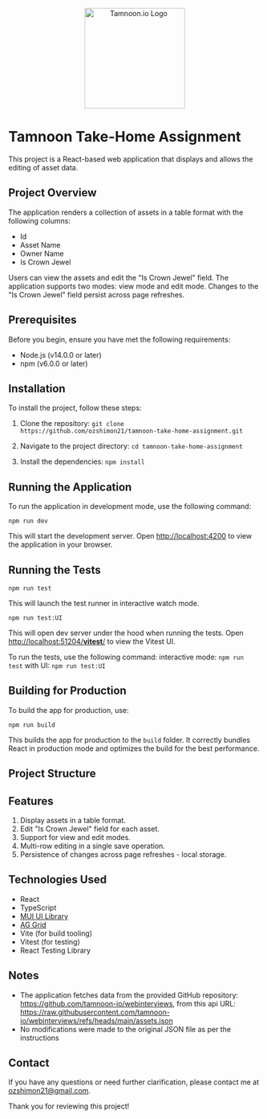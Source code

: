 <p align="center">
   <a href="http://nestjs.com/" target="blank"><img src="https://github.com/user-attachments/assets/573f1a2b-9f5f-4f30-b516-faeb446dd9c4" width="200" alt="Tamnoon.io Logo" /></a>
</p>

# Tamnoon Take-Home Assignment

This project is a React-based web application that displays and allows the editing of asset data.

## Project Overview

The application renders a collection of assets in a table format with the following columns:

- Id
- Asset Name
- Owner Name
- Is Crown Jewel

Users can view the assets and edit the "Is Crown Jewel" field. The application supports two modes: view mode and edit mode. Changes to the "Is Crown Jewel" field persist across page refreshes.

## Prerequisites

Before you begin, ensure you have met the following requirements:

- Node.js (v14.0.0 or later)
- npm (v6.0.0 or later)

## Installation

To install the project, follow these steps:

1. Clone the repository:
   `git clone https://github.com/ozshimon21/tamnoon-take-home-assignment.git`

2. Navigate to the project directory:
   `cd tamnoon-take-home-assignment`

3. Install the dependencies:
   `npm install`

## Running the Application

To run the application in development mode, use the following command:

`npm run dev`

This will start the development server. Open [http://localhost:4200](http://localhost:4200) to view the application in your browser.

## Running the Tests

`npm run test`

This will launch the test runner in interactive watch mode.

`npm run test:UI`

This will open dev server under the hood when running the tests. Open [http://localhost:51204/**vitest**/](http://localhost:51204/__vitest__/) to view the Vitest UI.

To run the tests, use the following command:
interactive mode: `npm run test`
with UI: `npm run test:UI`

## Building for Production

To build the app for production, use:

`npm run build`

This builds the app for production to the `build` folder. It correctly bundles React in production mode and optimizes the build for the best performance.

## Project Structure

## Features

1. Display assets in a table format.
2. Edit "Is Crown Jewel" field for each asset.
3. Support for view and edit modes.
4. Multi-row editing in a single save operation.
5. Persistence of changes across page refreshes - local storage.

## Technologies Used

- React
- TypeScript
- [MUI UI Library](https://mui.com/)
- [AG Grid](https://www.ag-grid.com/react-data-grid/getting-started/)
- Vite (for build tooling)
- Vitest (for testing)
- React Testing Library

## Notes

- The application fetches data from the provided GitHub repository: https://github.com/tamnoon-io/webinterviews, from this api URL: https://raw.githubusercontent.com/tamnoon-io/webinterviews/refs/heads/main/assets.json
- No modifications were made to the original JSON file as per the instructions

## Contact

If you have any questions or need further clarification, please contact me at [ozshimon21@gmail.com](ozshimon21@gmail.com).

Thank you for reviewing this project!
